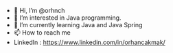 - 👋 Hi, I’m @orhnch
- 👀 I’m interested in Java programming.
- 🌱 I’m currently learning Java and Java Spring
- 📫 How to reach me
- LinkedIn : https://www.linkedin.com/in/orhancakmak/

<!---
orhnch/orhnch is a ✨ special ✨ repository because its `README.md` (this file) appears on your GitHub profile.
You can click the Preview link to take a look at your changes.
--->
